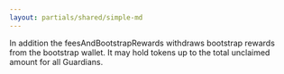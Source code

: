 ```yaml
---
layout: partials/shared/simple-md
---
```


In addition the feesAndBootstrapRewards withdraws bootstrap rewards from the bootstrap wallet. It may hold tokens up to the total unclaimed amount for all Guardians.
